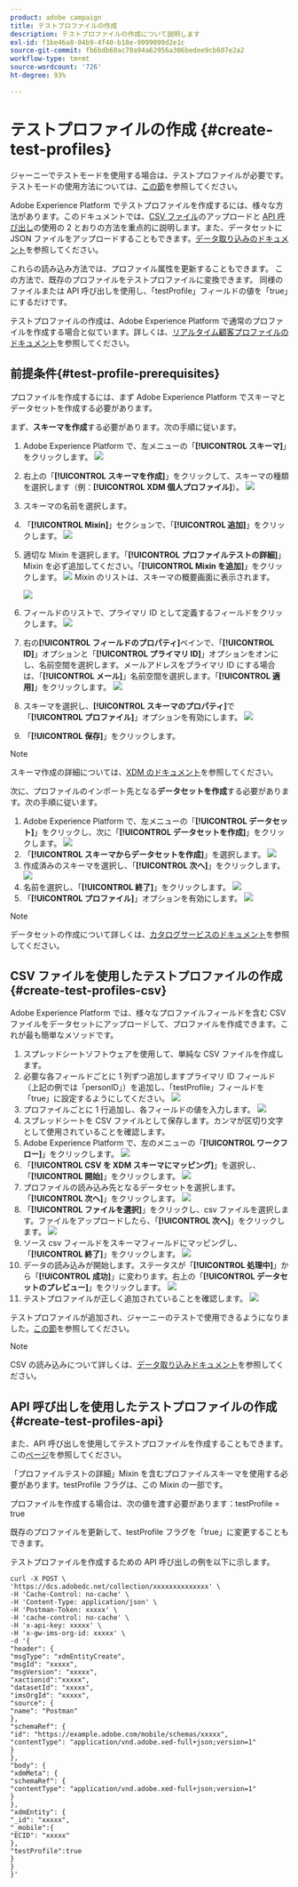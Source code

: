 ```yaml
---
product: adobe campaign
title: テストプロファイルの作成
description: テストプロファイルの作成について説明します
exl-id: f1be46a8-04b9-4f40-b18e-9099099d2e1c
source-git-commit: fb6bdb60ac70a94a62956a306bedee9cb607e2a2
workflow-type: tm+mt
source-wordcount: '726'
ht-degree: 93%

---
```


# テストプロファイルの作成 {#create-test-profiles}

ジャーニーでテストモードを使用する場合は、テストプロファイルが必要です。テストモードの使用方法については、[この節](../building-journeys/testing-the-journey.md)を参照してください。

Adobe Experience Platform でテストプロファイルを作成するには、様々な方法があります。このドキュメントでは、[CSV ファイル](../building-journeys/creating-test-profiles.md#create-test-profiles-csv)のアップロードと [API 呼び出し](../building-journeys/creating-test-profiles.md#create-test-profiles-api)の使用の 2 とおりの方法を重点的に説明します。また、データセットに JSON ファイルをアップロードすることもできます。[データ取り込みのドキュメント](https://experienceleague.adobe.com/docs/experience-platform/ingestion/tutorials/ingest-batch-data.html?lang=ja#add-data-to-dataset)を参照してください。

これらの読み込み方法では、プロファイル属性を更新することもできます。 この方法で、既存のプロファイルをテストプロファイルに変換できます。 同様のファイルまたは API 呼び出しを使用し、「testProfile」フィールドの値を「true」にするだけです。

テストプロファイルの作成は、Adobe Experience Platform で通常のプロファイルを作成する場合と似ています。詳しくは、[リアルタイム顧客プロファイルのドキュメント](https://experienceleague.adobe.com/docs/experience-platform/profile/home.html?lang=ja)を参照してください。

## 前提条件{#test-profile-prerequisites}

プロファイルを作成するには、まず Adobe Experience Platform でスキーマとデータセットを作成する必要があります。

まず、**スキーマを作成**&#x200B;する必要があります。次の手順に従います。

1. Adobe Experience Platform で、左メニューの「**[!UICONTROL スキーマ]**」をクリックします。
   ![](../assets/test-profiles-0.png)
1. 右上の「**[!UICONTROL スキーマを作成]**」をクリックして、スキーマの種類を選択します（例：**[!UICONTROL XDM 個人プロファイル]**）。
   ![](../assets/test-profiles-1.png)
1. スキーマの名前を選択します。
1. 「**[!UICONTROL Mixin]**」セクションで、「**[!UICONTROL 追加]**」をクリックします。
   ![](../assets/test-profiles-1-bis.png)
1. 適切な Mixin を選択します。「**[!UICONTROL プロファイルテストの詳細]**」Mixin を必ず追加してください。「**[!UICONTROL Mixin を追加]**」をクリックします。
   ![](../assets/test-profiles-1-ter.png)
Mixin のリストは、スキーマの概要画面に表示されます。

   ![](../assets/test-profiles-2.png)
1. フィールドのリストで、プライマリ ID として定義するフィールドをクリックします。
   ![](../assets/test-profiles-3.png)
1. 右の&#x200B;**[!UICONTROL フィールドのプロパティ]**&#x200B;ペインで、「**[!UICONTROL ID]**」オプションと「**[!UICONTROL プライマリ ID]**」オプションをオンにし、名前空間を選択します。メールアドレスをプライマリ ID にする場合は、「**[!UICONTROL メール]**」名前空間を選択します。「**[!UICONTROL 適用]**」をクリックします。
   ![](../assets/test-profiles-4.png)
1. スキーマを選択し、**[!UICONTROL スキーマのプロパティ]**&#x200B;で「**[!UICONTROL プロファイル]**」オプションを有効にします。
   ![](../assets/test-profiles-5.png)
1. 「**[!UICONTROL 保存]**」をクリックします。

>[!NOTE]
>
>スキーマ作成の詳細については、[XDM のドキュメント](https://experienceleague.adobe.com/docs/experience-platform/xdm/ui/resources/schemas.html?lang=ja#prerequisites)を参照してください。

次に、プロファイルのインポート先となる&#x200B;**データセットを作成**&#x200B;する必要があります。次の手順に従います。

1. Adobe Experience Platform で、左メニューの「**[!UICONTROL データセット]**」をクリックし、次に「**[!UICONTROL データセットを作成]**」をクリックします。
   ![](../assets/test-profiles-6.png)
1. 「**[!UICONTROL スキーマからデータセットを作成]**」を選択します。
   ![](../assets/test-profiles-7.png)
1. 作成済みのスキーマを選択し、「**[!UICONTROL 次へ]**」をクリックします。
   ![](../assets/test-profiles-8.png)
1. 名前を選択し、「**[!UICONTROL 終了]**」をクリックします。
   ![](../assets/test-profiles-9.png)
1. 「**[!UICONTROL プロファイル]**」オプションを有効にします。
   ![](../assets/test-profiles-10.png)

>[!NOTE]
>
> データセットの作成について詳しくは、[カタログサービスのドキュメント](https://experienceleague.adobe.com/docs/experience-platform/catalog/datasets/user-guide.html?lang=ja#getting-started)を参照してください。

## CSV ファイルを使用したテストプロファイルの作成 {#create-test-profiles-csv}

Adobe Experience Platform では、様々なプロファイルフィールドを含む CSV ファイルをデータセットにアップロードして、プロファイルを作成できます。これが最も簡単なメソッドです。

1. スプレッドシートソフトウェアを使用して、単純な CSV ファイルを作成します。
1. 必要な各フィールドごとに 1 列ずつ追加しますプライマリ ID フィールド（上記の例では「personID」）を追加し、「testProfile」フィールドを「true」に設定するようにしてください。
   ![](../assets/test-profiles-11.png)
1. プロファイルごとに 1 行追加し、各フィールドの値を入力します。
   ![](../assets/test-profiles-12.png)
1. スプレッドシートを CSV ファイルとして保存します。カンマが区切り文字として使用されていることを確認します。
1. Adobe Experience Platform で、左のメニューの「**[!UICONTROL ワークフロー]**」をクリックします。
   ![](../assets/test-profiles-14.png)
1. 「**[!UICONTROL CSV を XDM スキーマにマッピング]**」を選択し、「**[!UICONTROL 開始]**」をクリックします。
   ![](../assets/test-profiles-16.png)
1. プロファイルの読み込み先となるデータセットを選択します。「**[!UICONTROL 次へ]**」をクリックします。
   ![](../assets/test-profiles-17.png)
1. 「**[!UICONTROL ファイルを選択]**」をクリックし、csv ファイルを選択します。ファイルをアップロードしたら、「**[!UICONTROL 次へ]**」をクリックします。
   ![](../assets/test-profiles-18.png)
1. ソース csv フィールドをスキーマフィールドにマッピングし、「**[!UICONTROL 終了]**」をクリックします。
   ![](../assets/test-profiles-19.png)
1. データの読み込みが開始します。ステータスが「**[!UICONTROL 処理中]**」から「**[!UICONTROL 成功]**」に変わります。右上の「**[!UICONTROL データセットのプレビュー]**」をクリックします。
   ![](../assets/test-profiles-20.png)
1. テストプロファイルが正しく追加されていることを確認します。
   ![](../assets/test-profiles-21.png)

テストプロファイルが追加され、ジャーニーのテストで使用できるようになりました。[この節](../building-journeys/testing-the-journey.md)を参照してください。
>[!NOTE]
>
> CSV の読み込みについて詳しくは、[データ取り込みドキュメント](https://experienceleague.adobe.com/docs/experience-platform/ingestion/tutorials/map-a-csv-file.html?lang=ja#tutorials)を参照してください。

## API 呼び出しを使用したテストプロファイルの作成 {#create-test-profiles-api}

また、API 呼び出しを使用してテストプロファイルを作成することもできます。この[ページ](https://experienceleague.adobe.com/docs/experience-platform/profile/home.html?lang=ja)を参照してください。

「プロファイルテストの詳細」Mixin を含むプロファイルスキーマを使用する必要があります。testProfile フラグは、この Mixin の一部です。

プロファイルを作成する場合は、次の値を渡す必要があります：testProfile = true

既存のプロファイルを更新して、testProfile フラグを「true」に変更することもできます。

テストプロファイルを作成するための API 呼び出しの例を以下に示します。

```
curl -X POST \
'https://dcs.adobedc.net/collection/xxxxxxxxxxxxxx' \
-H 'Cache-Control: no-cache' \
-H 'Content-Type: application/json' \
-H 'Postman-Token: xxxxx' \
-H 'cache-control: no-cache' \
-H 'x-api-key: xxxxx' \
-H 'x-gw-ims-org-id: xxxxx' \
-d '{
"header": {
"msgType": "xdmEntityCreate",
"msgId": "xxxxx",
"msgVersion": "xxxxx",
"xactionid":"xxxxx",
"datasetId": "xxxxx",
"imsOrgId": "xxxxx",
"source": {
"name": "Postman"
},
"schemaRef": {
"id": "https://example.adobe.com/mobile/schemas/xxxxx",
"contentType": "application/vnd.adobe.xed-full+json;version=1"
}
},
"body": {
"xdmMeta": {
"schemaRef": {
"contentType": "application/vnd.adobe.xed-full+json;version=1"
}
},
"xdmEntity": {
"_id": "xxxxx",
"_mobile":{
"ECID": "xxxxx"
},
"testProfile":true
}
}
}'
```
